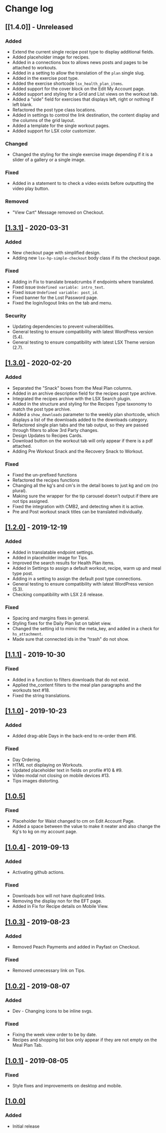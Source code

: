 # Change log

## [[1.4.0]] - Unreleased

### Added
- Extend the current single recipe post type to display additional fields.
- Added placeholder image for recipes.
- Added in a connections box to allows news posts and pages to be attached to workouts.
- Added in a setting to allow the translation of the `plan` single slug.
- Added in the exercise post type.
- Added the exercise shortcode `lsx_health_plan_items`.
- Added support for the cover block on the Edit My Account page.
- Added support and styling for a Grid and List views on the workout tab.
- Added a "side" field for exercises that displays left, right or nothing if left blank.
- Refactored the post type class locations.
- Added in settings to control the link destination, the content display and the columns of the grid layout.
- Added a template for the single workout pages.
- Added support for LSX color customizer.

### Changed
- Changed the styling for the single exercise image depending if it is a slider of a gallery or a single image.

### Fixed
- Added in a statement to to check a video exists before outputting the video play button.

### Removed
- "View Cart" Message removed on Checkout.


## [[1.3.1]](https://github.com/lightspeeddevelopment/lsx-health-plan/releases/tag/1.3.1) - 2020-03-31

### Added
- New checkout page with simplified design.
- Adding new `lsx-hp-simple-checkout` body class if its the checkout page.

### Fixed
- Adding in Fix to translate breadcrumbs if endpoints where translated.
- Fixed issue `Undefined variable: intro_text`.
- Fixed issue `Undefined variable: post_id`.
- Fixed banner for the Lost Password page.
- Fixed the login/logout links on the tab and menu.

### Security
- Updating dependencies to prevent vulnerabilities.
- General testing to ensure compatibility with latest WordPress version (5.4).
- General testing to ensure compatibility with latest LSX Theme version (2.7).


## [[1.3.0]](https://github.com/lightspeeddevelopment/lsx-health-plan/releases/tag/untagged-5ce7408d3f5c6aaeda32) - 2020-02-20

### Added
- Separated the "Snack" boxes from the Meal Plan columns.
- Added in an archive description field for the recipes post type archive.
- Integrated the recipes archive with the LSX Search plugin.
- Added in the structure and styling for the Recipes Type taxonomy to match the post type archive.
- Added a `show_downloads` parameter to the weekly plan shortcode, which displays a list of the downloads added to the downloads category.
- Refactored single plan tabs and the tab output, so they are passed through filters to allow 3rd Party changes.
- Design Updates to Recipes Cards.
- Download button on the workout tab will only appear if there is a pdf attached.
- Adding Pre Workout Snack and the Recovery Snack to Workout.

### Fixed
- Fixed the un-prefixed functions
- Refactored the recipes functions
- Changing all the kg's and cm's in the detail boxes to just kg and cm (no plural).
- Making sure the wrapper for the tip carousel doesn't output if there are not tips assigned.
- Fixed the integration with CMB2, and detecting when it is active.
- Pre and Post workout snack titles can be translated individually.


## [[1.2.0]](https://github.com/lightspeeddevelopment/lsx-health-plan/releases/tag/1.2) - 2019-12-19

### Added
- Added in translatable endpoint settings.
- Added in placeholder image for Tips.
- Improved the search results for Health Plan items.
- Added in Settings to assign a default workout, recipe, warm up and meal type post.
- Adding in a setting to assign the default post type connections.
- General testing to ensure compatibility with latest WordPress version (5.3).
- Checking compatibility with LSX 2.6 release.

### Fixed
- Spacing and margins fixes in general.
- Styling fixes for the Daily Plan list on tablet view.
- Changed the setting id to mimic the meta_key, and added in a check for `hs_attachment`.
- Made sure that connected ids in the "trash" do not show.


## [[1.1.1]](https://github.com/lightspeeddevelopment/lsx-health-plan/releases/tag/1.1.1) - 2019-10-30

### Fixed
- Added in a function to filters downloads that do not exist.
- Applied the_content filters to the meal plan paragraphs and the workouts text #18.
- Fixed the string translations.


## [[1.1.0]](https://github.com/lightspeeddevelopment/lsx-health-plan/releases/tag/1.1) - 2019-10-23

### Added
- Added drag-able Days in the back-end to re-order them #16.

### Fixed
- Day Ordering.
- HTML not displaying on Workouts.
- Updated placeholder text in fields on profile #10 & #9.
- Video modal not closing on mobile devices #13.
- Tips images distorting.


## [[1.0.5]]()

### Fixed
- Placeholder for Waist changed to cm on Edit Account Page.
- Added a space between the value to make it neater and also change the Kg's to kg on my account page.


## [[1.0.4]](https://github.com/lightspeeddevelopment/lsx-health-plan/releases/tag/1.0.4) - 2019-09-13

### Added
- Activating github actions.

### Fixed
- Downloads box will not have duplicated links.
- Removing the display non for the EFT page.
- Added in Fix for Recipe details on Mobile View.


## [[1.0.3]](https://github.com/lightspeeddevelopment/lsx-health-plan/releases/tag/1.0.3) - 2019-08-23

### Added
- Removed Peach Payments and added in Payfast on Checkout.

### Fixed
- Removed unnecessary link on Tips.


## [[1.0.2]](https://github.com/lightspeeddevelopment/lsx-health-plan/releases/tag/1.0.1.2) - 2019-08-07

### Added
* Dev - Changing icons to be inline svgs.

### Fixed
- Fixing the week view order to be by date.
- Recipes and shopping list box only appear if they are not empty on the Meal Plan Tab.


## [[1.0.1]](https://github.com/lightspeeddevelopment/lsx-health-plan/releases/tag/1.0.1) - 2019-08-05

### Fixed
- Style fixes and improvements on desktop and mobile.


## [[1.0.0]]()

### Added
- Initial release
